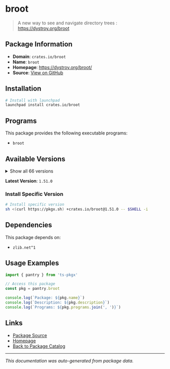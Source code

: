 # broot

> A new way to see and navigate directory trees : https://dystroy.org/broot

## Package Information

- **Domain**: `crates.io/broot`
- **Name**: `broot`
- **Homepage**: https://dystroy.org/broot/
- **Source**: [View on GitHub](https://github.com/pkgxdev/pantry/tree/main/projects/crates.io/broot/package.yml)

## Installation

```bash
# Install with launchpad
launchpad install crates.io/broot
```

## Programs

This package provides the following executable programs:

- `broot`

## Available Versions

<details>
<summary>Show all 66 versions</summary>

- `1.51.0`, `1.50.0`, `1.49.1`, `1.49.0`, `1.48.0`
- `1.47.0`, `1.46.5`, `1.46.4`, `1.46.3`, `1.46.2`
- `1.46.1`, `1.46.0`, `1.45.1`, `1.45.0`, `1.44.7`
- `1.44.6`, `1.44.5`, `1.44.4`, `1.44.3`, `1.44.2`
- `1.44.1`, `1.44.0`, `1.43.0`, `1.42.0`, `1.41.1`
- `1.41.0`, `1.40.0`, `1.39.2`, `1.39.1`, `1.39.0`
- `1.38.0`, `1.37.0`, `1.36.1`, `1.36.0`, `1.35.0`
- `1.34.0`, `1.33.1`, `1.33.0`, `1.32.0`, `1.31.0`
- `1.30.2`, `1.30.1`, `1.30.0`, `1.29.0`, `1.28.1`
- `1.28.0`, `1.27.0`, `1.26.1`, `1.26.0`, `1.25.2`
- `1.25.1`, `1.25.0`, `1.24.2`, `1.24.1`, `1.24.0`
- `1.23.0`, `1.22.1`, `1.22.0`, `1.21.3`, `1.21.2`
- `1.21.1`, `1.21.0`, `1.20.2`, `1.20.1`, `1.20.0`
- `1.16.2`

</details>

**Latest Version**: `1.51.0`

### Install Specific Version

```bash
# Install specific version
sh <(curl https://pkgx.sh) +crates.io/broot@1.51.0 -- $SHELL -i
```

## Dependencies

This package depends on:

- `zlib.net^1`

## Usage Examples

```typescript
import { pantry } from 'ts-pkgx'

// Access this package
const pkg = pantry.broot

console.log(`Package: ${pkg.name}`)
console.log(`Description: ${pkg.description}`)
console.log(`Programs: ${pkg.programs.join(', ')}`)
```

## Links

- [Package Source](https://github.com/pkgxdev/pantry/tree/main/projects/crates.io/broot/package.yml)
- [Homepage](https://dystroy.org/broot/)
- [Back to Package Catalog](../../../package-catalog.md)

---

*This documentation was auto-generated from package data.*
